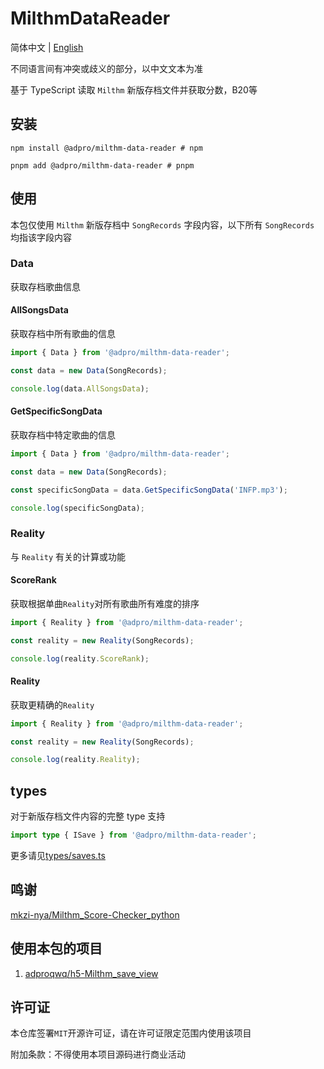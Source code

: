 # MilthmDataReader

简体中文 | [English](./README_en.md)

不同语言间有冲突或歧义的部分，以中文文本为准

基于 TypeScript 读取 `Milthm` 新版存档文件并获取分数，B20等

## 安装

```shell
npm install @adpro/milthm-data-reader # npm

pnpm add @adpro/milthm-data-reader # pnpm
```

## 使用

本包仅使用 `Milthm` 新版存档中 `SongRecords` 字段内容，以下所有 `SongRecords` 均指该字段内容

### Data

获取存档歌曲信息

#### AllSongsData

获取存档中所有歌曲的信息

```typescript
import { Data } from '@adpro/milthm-data-reader';

const data = new Data(SongRecords);

console.log(data.AllSongsData);
```

#### GetSpecificSongData

获取存档中特定歌曲的信息

```typescript
import { Data } from '@adpro/milthm-data-reader';

const data = new Data(SongRecords);

const specificSongData = data.GetSpecificSongData('INFP.mp3');

console.log(specificSongData);
```

### Reality

与 `Reality` 有关的计算或功能

#### ScoreRank

获取根据单曲`Reality`对所有歌曲所有难度的排序

```typescript
import { Reality } from '@adpro/milthm-data-reader';

const reality = new Reality(SongRecords);

console.log(reality.ScoreRank);
```

#### Reality

获取更精确的`Reality`

```typescript
import { Reality } from '@adpro/milthm-data-reader';

const reality = new Reality(SongRecords);

console.log(reality.Reality);
```

## types

对于新版存档文件内容的完整 type 支持

```typescript
import type { ISave } from '@adpro/milthm-data-reader';
```

更多请见[types/saves.ts](./src/types/saves.ts)

## 鸣谢

[mkzi-nya/Milthm_Score-Checker_python](https://github.com/mkzi-nya/Milthm_Score-Checker_python)

## 使用本包的项目

1. [adproqwq/h5-Milthm_save_view](https://github.com/adproqwq/h5-Milthm_save_view)

## 许可证

本仓库签署`MIT`开源许可证，请在许可证限定范围内使用该项目

附加条款：不得使用本项目源码进行商业活动